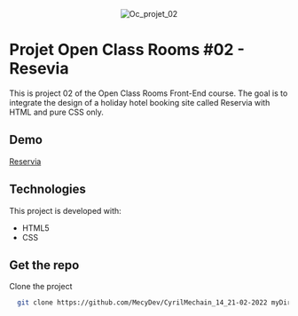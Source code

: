 <div align="center" id="top"> 
  <img src="https://user-images.githubusercontent.com/29403923/165180792-3a256146-642c-4b26-afdc-1162ea9f813f.png" alt="Oc_projet_02" />
</div>

# Projet Open Class Rooms #02 - Resevia

This is project 02 of the Open Class Rooms Front-End course. The goal is to integrate the design of a holiday hotel booking site called Reservia with HTML and pure CSS only.

## Demo

[Reservia](https://blissful-booth-9194b7.netlify.app/)

## Technologies

This project is developed with:

- HTML5
- CSS

## Get the repo

Clone the project

```bash
  git clone https://github.com/MecyDev/CyrilMechain_14_21-02-2022 myDirectory
```

